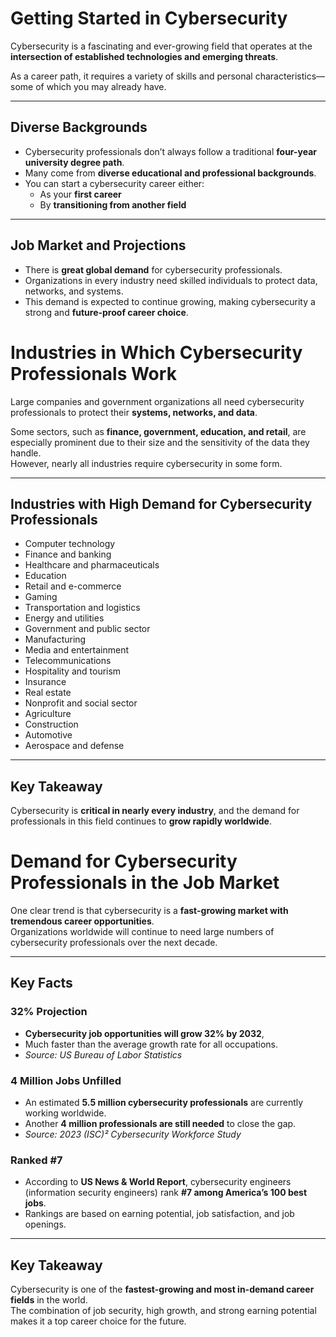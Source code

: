 # Getting Started in Cybersecurity

Cybersecurity is a fascinating and ever-growing field that operates at the **intersection of established technologies and emerging threats**.  

As a career path, it requires a variety of skills and personal characteristics—some of which you may already have.  

---

## Diverse Backgrounds

- Cybersecurity professionals don’t always follow a traditional **four-year university degree path**.  
- Many come from **diverse educational and professional backgrounds**.  
- You can start a cybersecurity career either:  
  - As your **first career**  
  - By **transitioning from another field**  

---

## Job Market and Projections

- There is **great global demand** for cybersecurity professionals.  
- Organizations in every industry need skilled individuals to protect data, networks, and systems.  
- This demand is expected to continue growing, making cybersecurity a strong and **future-proof career choice**.  

# Industries in Which Cybersecurity Professionals Work

Large companies and government organizations all need cybersecurity professionals to protect their **systems, networks, and data**.  

Some sectors, such as **finance, government, education, and retail**, are especially prominent due to their size and the sensitivity of the data they handle.  
However, nearly all industries require cybersecurity in some form.  

---

## Industries with High Demand for Cybersecurity Professionals

- Computer technology  
- Finance and banking  
- Healthcare and pharmaceuticals  
- Education  
- Retail and e-commerce  
- Gaming  
- Transportation and logistics  
- Energy and utilities  
- Government and public sector  
- Manufacturing  
- Media and entertainment  
- Telecommunications  
- Hospitality and tourism  
- Insurance  
- Real estate  
- Nonprofit and social sector  
- Agriculture  
- Construction  
- Automotive  
- Aerospace and defense  

---

## Key Takeaway

Cybersecurity is **critical in nearly every industry**, and the demand for professionals in this field continues to **grow rapidly worldwide**.  

# Demand for Cybersecurity Professionals in the Job Market

One clear trend is that cybersecurity is a **fast-growing market with tremendous career opportunities**.  
Organizations worldwide will continue to need large numbers of cybersecurity professionals over the next decade.  

---

## Key Facts

### 32% Projection
- **Cybersecurity job opportunities will grow 32% by 2032**,  
- Much faster than the average growth rate for all occupations.  
- *Source: US Bureau of Labor Statistics*  

### 4 Million Jobs Unfilled
- An estimated **5.5 million cybersecurity professionals** are currently working worldwide.  
- Another **4 million professionals are still needed** to close the gap.  
- *Source: 2023 (ISC)² Cybersecurity Workforce Study*  

### Ranked #7
- According to **US News & World Report**, cybersecurity engineers (information security engineers) rank **#7 among America’s 100 best jobs**.  
- Rankings are based on earning potential, job satisfaction, and job openings.  

---

## Key Takeaway

Cybersecurity is one of the **fastest-growing and most in-demand career fields** in the world.  
The combination of job security, high growth, and strong earning potential makes it a top career choice for the future.  


















































